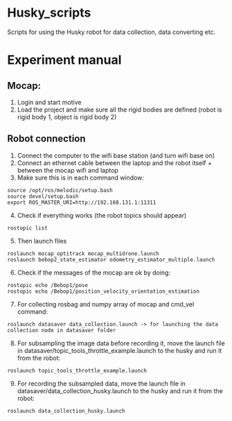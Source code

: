 # Husky_scripts
Scripts for using the Husky robot for data collection, data converting etc.


# Experiment manual

## Mocap:
1. Login and start motive
2. Load the project and make sure all the rigid bodies are defined (robot is rigid body 1, object is rigid body 2)

## Robot connection
1. Connect the computer to the wifi base station (and turn wifi base on)
2. Connect an ethernet cable between the laptop and the robot itself + between the mocap wifi and laptop
3. Make sure this is in each command window:
```
source /opt/ros/melodic/setup.bash
source devel/setup.bash
export ROS_MASTER_URI=http://192.168.131.1:11311
```
4. Check if everything works (the robot topics should appear)
```
rostopic list
```
5. Then launch files
```
roslaunch mocap_optitrack mocap_multidrone.launch  
roslaunch bebop2_state_estimator odometry_estimator_multiple.launch
```
6. Check if the messages of the mocap are ok by doing:
```
rostopic echo /Bebop1/pose
rostopic echo /Bebop1/position_velocity_orientation_estimation
```
7. For collecting rosbag and numpy array of mocap and cmd_vel command:
```
roslaunch datasaver data_collection.launch -> for launching the data collection node in datasaver folder
```
8. For subsampling the image data before recording it, move the launch file in datasaver/topic_tools_throttle_example.launch to the husky and run it from the robot:
```
roslaunch topic_tools_throttle_example.launch
```
9. For recording the subsampled data, move the launch file in datasaver/data_collection_husky.launch to the husky and run it from the robot:
```
roslaunch data_collection_husky.launch
```

